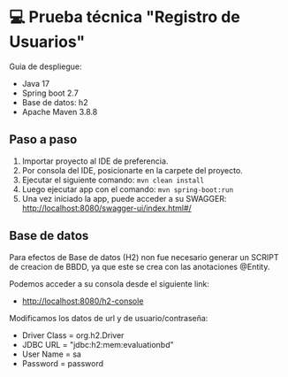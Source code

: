 
# 💻 Prueba técnica "Registro de Usuarios" 

Guia de despliegue:
- Java 17
- Spring boot 2.7
- Base de datos: h2
- Apache Maven 3.8.8

## Paso  a paso
1. Importar proyecto al IDE de preferencia.
2. Por consola del IDE, posicionarte en la carpete del proyecto.
3. Ejecutar el siguiente comando:  ```mvn clean install ```
4. Luego ejecutar app con el comando:  ```mvn spring-boot:run```
5. Una vez iniciado la app, puede acceder a su SWAGGER: [http://localhost:8080/swagger-ui/index.html#/](http://localhost:8080/swagger-ui/index.html#/)

## Base de datos
Para efectos de Base de datos (H2) non fue necesario generar un SCRIPT de creacion de BBDD, ya que este se crea con las anotaciones @Entity. 

Podemos acceder a su consola desde el siguiente link:

 - [http://localhost:8080/h2-console](http://localhost:8080/h2-console)

Modificamos los datos de url y de usuario/contraseña:
- Driver Class = org.h2.Driver
- JDBC URL = "jdbc:h2:mem:evaluationbd"
- User Name = sa
- Password = password
